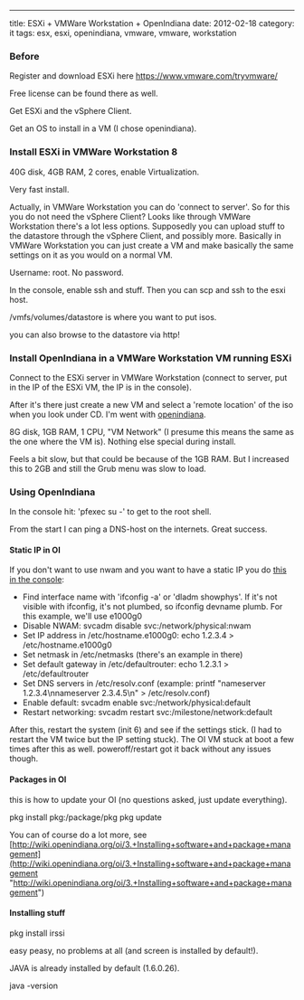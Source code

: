 ---
title: ESXi + VMWare Workstation + OpenIndiana
date: 2012-02-18
category: it
tags: esx, esxi, openindiana, vmware, vmware, workstation

### Before

Register and download ESXi here <https://www.vmware.com/tryvmware/>

Free license can be found there as well.

Get ESXi and the vSphere Client.

Get an OS to install in a VM (I chose openindiana).

### Install ESXi in VMWare Workstation 8

40G disk, 4GB RAM, 2 cores, enable Virtualization.

Very fast install.

Actually, in VMWare Workstation you can do 'connect to server'. So for this you do not need the vSphere Client? Looks like through VMWare Workstation there's a lot less options. Supposedly you can upload stuff to the datastore through the vSphere Client, and possibly more. Basically in VMWare Workstation you can just create a VM and make basically the same settings on it as you would on a normal VM.

Username: root. No password.

In the console, enable ssh and stuff. Then you can scp and ssh to the esxi host.

/vmfs/volumes/datastore is where you want to put isos.

you can also browse to the datastore via http!

### Install OpenIndiana in a VMWare Workstation VM running ESXi

Connect to the ESXi server in VMWare Workstation (connect to server, put in the IP of the ESXi VM, the IP is in the console).

After it's there just create a new VM and select a 'remote location' of the iso when you look under CD. I'm went with [openindiana](http://openindiana.org/ "oi.org").

8G disk, 1GB RAM, 1 CPU, "VM Network" (I presume this means the same as the one where the VM is). Nothing else special during install.

Feels a bit slow, but that could be because of the 1GB RAM. But I increased this to 2GB and still the Grub menu was slow to load.

### Using OpenIndiana

In the console hit: 'pfexec su -' to get to the root shell.

From the start I can ping a DNS-host on the internets. Great success.

#### Static IP in OI

If you don't want to use nwam and you want to have a static IP you do [this in the console](http://wiki.openindiana.org/oi/4.+System+Administration "follow this guide on wiki.openindiana"):

- Find interface name with 'ifconfig -a' or 'dladm showphys'. If it's not visible with ifconfig, it's not plumbed, so ifconfig devname plumb. For this example, we'll use e1000g0
- Disable NWAM: svcadm disable svc:/network/physical:nwam
- Set IP address in /etc/hostname.e1000g0: echo 1.2.3.4 > /etc/hostname.e1000g0
- Set netmask in /etc/netmasks (there's an example in there)
- Set default gateway in /etc/defaultrouter: echo 1.2.3.1 > /etc/defaultrouter
- Set DNS servers in /etc/resolv.conf (example: printf "nameserver 1.2.3.4\\nnameserver 2.3.4.5\\n" > /etc/resolv.conf)
- Enable default: svcadm enable svc:/network/physical:default
- Restart networking: svcadm restart svc:/milestone/network:default

After this, restart the system (init 6) and see if the settings stick. (I had to restart the VM twice but the IP setting stuck). The OI VM stuck at boot a few times after this as well. poweroff/restart got it back without any issues though.

#### Packages in OI

this is how to update your OI (no questions asked, just update everything).

pkg install pkg:/package/pkg pkg update

You can of course do a lot more, see [http://wiki.openindiana.org/oi/3.+Installing+software+and+package+management](http://wiki.openindiana.org/oi/3.+Installing+software+and+package+management "http://wiki.openindiana.org/oi/3.+Installing+software+and+package+management")

#### Installing stuff

pkg install irssi

easy peasy, no problems at all (and screen is installed by default!).

JAVA is already installed by default (1.6.0.26).

java -version
